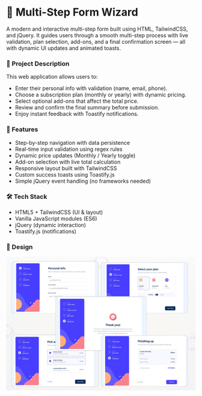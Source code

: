 # 🧾 Multi-Step Form Wizard
A modern and interactive multi-step form built using HTML, TailwindCSS, and jQuery.
It guides users through a smooth multi-step process with live validation, plan selection, add-ons, and a final confirmation screen — all with dynamic UI updates and animated toasts.

### 📌 Project Description
This web application allows users to:
- Enter their personal info with validation (name, email, phone).
- Choose a subscription plan (monthly or yearly) with dynamic pricing.
- Select optional add-ons that affect the total price.
- Review and confirm the final summary before submission.
- Enjoy instant feedback with Toastify notifications.

### 🚀 Features
- Step-by-step navigation with data persistence
- Real-time input validation using regex rules
- Dynamic price updates (Monthly / Yearly toggle)
- Add-on selection with live total calculation
- Responsive layout built with TailwindCSS
- Custom success toasts using Toastify.js
- Simple jQuery event handling (no frameworks needed)

### 🛠 Tech Stack
- HTML5 + TailwindCSS (UI & layout)
- Vanilla JavaScript modules (ES6)
- jQuery (dynamic interaction)
- Toastify.js (notifications)

### 🎨 Design
![Design Preview](./design/design.png)
